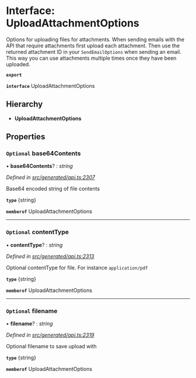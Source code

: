 # Interface: UploadAttachmentOptions

Options for uploading files for attachments. When sending emails with the API that require attachments first upload each attachment. Then use the returned attachment ID in your `SendEmailOptions` when sending an email. This way you can use attachments multiple times once they have been uploaded.

**`export`** 

**`interface`** UploadAttachmentOptions

## Hierarchy

* **UploadAttachmentOptions**

## Properties

### `Optional` base64Contents

• **base64Contents**? : *string*

*Defined in [src/generated/api.ts:2307](https://github.com/mailslurp/mailslurp-client-ts-js/blob/5d485ad/src/generated/api.ts#L2307)*

Base64 encoded string of file contents

**`type`** {string}

**`memberof`** UploadAttachmentOptions

___

### `Optional` contentType

• **contentType**? : *string*

*Defined in [src/generated/api.ts:2313](https://github.com/mailslurp/mailslurp-client-ts-js/blob/5d485ad/src/generated/api.ts#L2313)*

Optional contentType for file. For instance `application/pdf`

**`type`** {string}

**`memberof`** UploadAttachmentOptions

___

### `Optional` filename

• **filename**? : *string*

*Defined in [src/generated/api.ts:2319](https://github.com/mailslurp/mailslurp-client-ts-js/blob/5d485ad/src/generated/api.ts#L2319)*

Optional filename to save upload with

**`type`** {string}

**`memberof`** UploadAttachmentOptions
